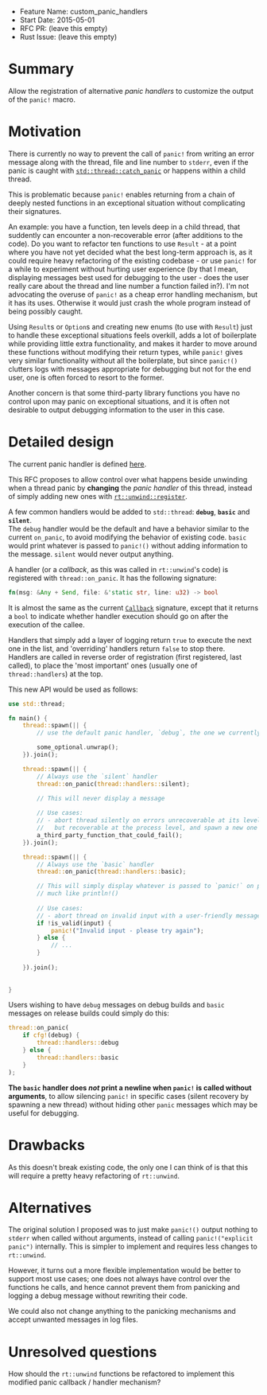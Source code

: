 - Feature Name: custom_panic_handlers
- Start Date: 2015-05-01
- RFC PR: (leave this empty)
- Rust Issue: (leave this empty)

# Summary

Allow the registration of alternative *panic handlers* to customize the output of the `panic!` macro.

# Motivation


There is currently no way to prevent the call of `panic!` from writing an error message along with the thread, file and line number to `stderr`, even if the panic is caught with [`std::thread::catch_panic`](http://doc.rust-lang.org/nightly/std/thread/fn.catch_panic.html) or happens within a child thread.

This is problematic because `panic!` enables returning from a chain of deeply nested functions in an exceptional situation without complicating their signatures.

An example: you have a function, ten levels deep in a child thread, that suddently can encounter a non-recoverable error (after additions to the code). Do you want to refactor ten functions to use `Result` - at a point where you have not yet decided what the best long-term approach is, as it could require heavy refactoring of the existing codebase - or use `panic!` for a while to experiment without hurting user experience (by that I mean, displaying messages best used for debugging to the user - does the user really care about the thread and line number a function failed in?). I'm not advocating the overuse of `panic!` as a cheap error handling mechanism, but it has its uses. Otherwise it would just crash the whole program instead of being possibly caught.

Using `Result`s or `Option`s and creating new enums (to use with `Result`) just to handle these exceptional situations feels overkill, adds a lot of boilerplate while providing little extra functionality, and makes it harder to move around these functions without modifying their return types, while `panic!` gives very similar functionality without all the boilerplate, but since `panic!()` clutters logs with messages appropriate for debugging but not for the end user, one is often forced to resort to the former.

Another concern is that some third-party library functions you have no control upon may panic on exceptional situations, and it is often not desirable to output debugging information to the user in this case.


# Detailed design

The current panic handler is defined [here](https://github.com/rust-lang/rust/blob/2b8c9b12f91c0bf2c1e6278a5f803c2df3698432/src/libstd/panicking.rs#L28).

This RFC proposes to allow control over what happens beside unwinding when a thread panic by **changing** the *panic handler* of this thread, instead of simply adding new ones with [`rt::unwind::register`](http://doc.rust-lang.org/std/rt/unwind/fn.register.html).


A few common handlers would be added to `std::thread`: **`debug`**, **`basic`** and **`silent`**.  
The `debug` handler would be the default and have a behavior similar to the current `on_panic`, to avoid modifying the behavior of existing code.
`basic` would print whatever is passed to `panic!()` without adding information to the message.
`silent` would never output anything. 

A handler (or a *callback*, as this was called in `rt::unwind`'s code) is registered with `thread::on_panic`. It has the following signature:

``` rust
fn(msg: &Any + Send, file: &'static str, line: u32) -> bool
```

It is almost the same as the current [`Callback`](http://doc.rust-lang.org/std/rt/unwind/type.Callback.html) signature, except that it returns a `bool` to indicate whether handler execution should go on after the execution of the callee. 

Handlers that simply add a layer of logging return `true` to execute the next one in the list, and 'overriding' handlers return `false` to stop there.  
Handlers are called in reverse order of registration (first registered, last called), to place the 'most important' ones (usually one of `thread::handlers`) at the top.  


This new API would be used as follows:

```rust
use std::thread;

fn main() {
    thread::spawn(|| {
        // use the default panic handler, `debug`, the one we currently have

        some_optional.unwrap();
    }).join();

    thread::spawn(|| {
        // Always use the `silent` handler
        thread::on_panic(thread::handlers::silent);

        // This will never display a message
        
        // Use cases:
        // - abort thread silently on errors unrecoverable at its level,
        //   but recoverable at the process level, and spawn a new one
        a_third_party_function_that_could_fail();
    }).join();

    thread::spawn(|| {
        // Always use the `basic` handler
        thread::on_panic(thread::handlers::basic);

        // This will simply display whatever is passed to `panic!` on panic,
        // much like println!()
        
        // Use cases:
        // - abort thread on invalid input with a user-friendly message
        if !is_valid(input) {
            panic!("Invalid input - please try again");
        } else {
            // ...
        }
        
    }).join();
    
    
}
```

Users wishing to have `debug` messages on debug builds and `basic` messages on release builds could simply do this:

```rust
thread::on_panic(
    if cfg!(debug) {
        thread::handlers::debug
    } else {
        thread::handlers::basic
    }
);
```


**The `basic` handler does *not* print a newline when `panic!` is called without arguments**, to allow silencing `panic!` in specific cases (silent recovery by spawning a new thread) without hiding other `panic` messages which may be useful for debugging.


# Drawbacks

As this doesn't break existing code, the only one I can think of is that this will require a pretty heavy refactoring of `rt::unwind`.


# Alternatives

The original solution I proposed was to just make `panic!()` output nothing to `stderr` when called without arguments, instead of calling `panic!("explicit panic")` internally. This is simpler to implement and requires less changes to `rt::unwind`.

However, it turns out a more flexible implementation would be better to support most use cases; one does not always have control over the functions he calls, and hence cannot prevent them from panicking and logging a debug message without rewriting their code.

We could also not change anything to the panicking mechanisms and accept unwanted messages in log files.


# Unresolved questions

How should the `rt::unwind` functions be refactored to implement this modified panic callback / handler mechanism?